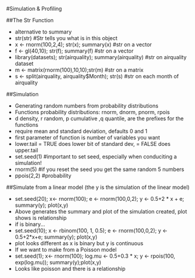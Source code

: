 #Simulation & Profiling

##The Str Function
* alternative to summary
* str(str) #Str tells you what is in this object
* x <- rnorm(100,2,4); str(x); summary(x) #str on a vector
* f <- gl(40,10); str(f); summary(f) #str on a vector
* library(datasets); str(airquality); summary(airquality) #str on airquality dataset
* m <- matrix(rnorm(100),10,10);str(m) #str on a matrix
* s <- split(airquality, airquality$Month); str(s) #str on each month of airquality

##Simulation
* Generating random numbers from probability distributions
* Functions probability distributions: rnorm, dnorm, pnorm, rpois
* d density, r random, p cumulative  ,q quantile, are the prefixes for the functions 
* require mean and standard deviation, defaults 0 and 1
* first parameter of function is number of variables you want
* lower.tail = TRUE does lower bit of standard dev, = FALSE does upper.tail
* set.seed(1) #important to set seed, especially when conduciting a simulation!
* rnorm(5) #if you reset the seed you get the same random 5 numbers
* ppois(2,2) #probability

##Simulate from a linear model (the y is the simulation of the linear model)
* set.seed(20); x<- rnorm(100); e <- rnorm(100,0,2); y <- 0.5+2 * x + e; summary(y); plot(x,y)
* Above generates the summary and plot of the simulation created, plot shows is relationship
* if is binary... 
* set.seed(10); x <- rbinom(100, 1, 0.5); e <- rnorm(100,0,2); y <- 0.5+2*x+e; summary(y); plot(x,y)
* plot looks different as x is binary but y is continuous
* If we want to make from a Poisson model
* set.seed(1); x<- rnorm(100); log.mu <- 0.5+0.3 * x; y <- rpois(100, exp(log.mu)); summary(y);plot(x,y)
* Looks like poisson and there is a relationship
